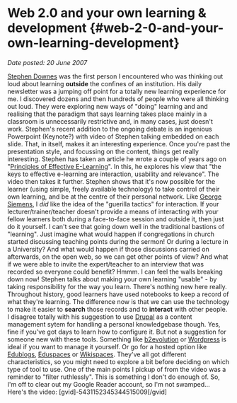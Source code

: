 # Web 2.0 and your own learning & development {#web-2-0-and-your-own-learning-development}

_Date posted: 20 June 2007_

[Stephen Downes](http://downes.ca/) was the first person I encountered who was thinking out loud about learning **outside** the confines of an institution. His daily newsletter was a jumping off point for a totally new learning experience for me. I discovered dozens and then hundreds of people who were all thinking out loud. They were exploring new ways of "doing" learning and and realising that the paradigm that says learning takes place mainly in a classroom is unnecessarily restrictive and, in many cases, just doesn't work. Stephen's recent addition to the ongoing debate is an ingenious Powerpoint (Keynote?) with video of Stephen talking embedded on each slide. That, in itself, makes it an interesting experience. Once you're past the presentation style, and focussing on the content, things get really interesting. Stephen has taken an article he wrote a couple of years ago on "[Principles of Effective E-Learning](http://www.downes.ca/post/13)". In this, he explores his view that "the keys to effective e-learning are interaction, usability and relevance". The video then takes it further. Stephen shows that it's now possible for the learner (using simple, freely available technology) to take control of their own learning, and be at the centre of their personal network. Like [George Siemens](http://www.elearnspace.org/blog/archives/002964.html), I _did_ like the idea of the "guerilla tactics" for interaction. If your lecturer/trainer/teacher doesn't provide a means of interacting with your fellow learners both during a face-to-face session and outside it, then just do it yourself. I can't see that going down well in the traditional bastions of "learning". Just imagine what would happen if congregations in church started discussing teaching points during the sermon! Or during a lecture in a University? And what would happen if those discussions carried on afterwards, on the open web, so we can get other points of view? And what if we were able to invite the expert/teacher to an interview that was recorded so everyone could benefit? Hmmm. I can feel the walls breaking down now! Stephen talks about making your own learning "usable" - by taking responsibility for the way you learn. There's nothing new here really. Throughout history, good learners have used notebooks to keep a record of what they're learning. The difference now is that we can use the technology to make it easier to **search** those records and to **interact** with other people. I disagree totally with his suggestion to use [Drupal](http://drupal.org/) as a content management sytem for handling a personal knowledgebase though. Yes, fine if you've got days to learn how to configure it. But not a suggestion for someone new with these tools. Something like [b2evolution](http://b2evolution.net/) or [Wordpress](http://wordpress.org/) is ideal if you want to manage it yourself. Or go for a hosted option like [Edublogs](http://edublogs.org/), [Eduspaces](http://eduspaces.net/) or [Wikispaces](http://www.wikispaces.com/). They've all got different characteristics, so you might need to explore a bit before deciding on which type of tool to use. One of the main points I pickup of from the video was a reminder to "filter ruthlessly". This is something I don't do enough of. So, I'm off to clear out my Google Reader account, so I'm not swamped... Here's the video: [gvid]-5431152345344515009[/gvid]